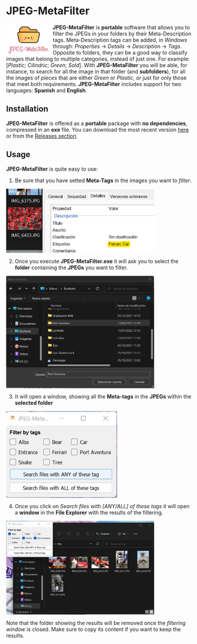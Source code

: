 # JPEG-MetaFilter
<img src="./UI/JPEG-MetaFilter-logo.png" width="25%" align="left"> **JPEG-MetaFilter** is **portable** software that allows you to filter the JPEGs in your folders by their Meta-Description tags. Meta-Description tags can be added, in _Windows_ through: _Properties_ -> _Details_ -> _Description_ -> _Tags_. Opposite to folders, they can be a good way to classify images that belong to multiple categories, instead of just one. For example: [_Plastic_; _Cilindric_; _Green_; _Sold_]. With **JPEG-MetaFilter** you will be able, for instance, to search for all the image in that folder (and **subfolders**), for all the images of _pieces_ that are either _Green_ or _Plastic_, or just for only those that meet both requirements. **JPEG-MetaFilter** includes support for two languages: **Spanish** and **English**.

## Installation
**JPEG-MetaFilter** is offered as a **portable** package with **no dependencies**, compressed in an **exe** file. You can download the most recent version <a href="https://github.com/Eric-Canas/JPEG-MetaFilter/releases/download/1.3/JPEG-MetaFilter.exe" target="_blank">here</a> or from the <a href="https://github.com/Eric-Canas/JPEG-MetaFilter/releases" target="_blank">Releases section</a>.

## Usage
**JPEG-MetaFilter** is quite easy to use:

1. Be sure that you have setted **Meta-Tags** in the images you want to _filter_.
<img align="center" src="./DocsResources/SetTags.png" width=400 alt="Process for setting tags">

2. Once you execute **JPEG-MetaFilter.exe** it will ask you to select the **folder** containing the **JPEGs** you want to filter.
<img align="center" src="./DocsResources/SelectDirectory.png" width=400 alt="Selecting a folder to filter">

3. It will open a window, showing all the **Meta-tags** in the **JPEGs** within the **selected folder**
<img align="center" src="./DocsResources/Window.png" width=300 alt="Selecting the tags to for the filtering">

4. Once you click on _Search files with [ANY/ALL] of these tags_ it will open a **window** in the **File Explorer** with the results of the filtering.
<img align="center" src="./DocsResources/Result.png" width=400 alt="Result of the filtering">

Note that the folder showing the results will be removed once the _filtering window_ is closed. Make sure to copy its content if you want to keep the results.
